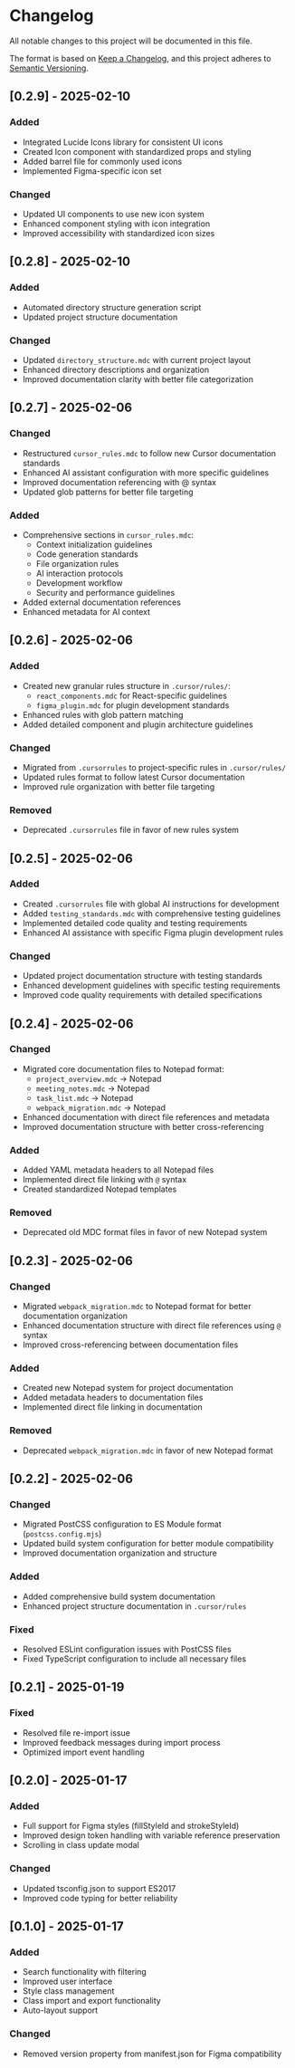 # Changelog

All notable changes to this project will be documented in this file.

The format is based on [Keep a Changelog](https://keepachangelog.com/en/1.0.0/),
and this project adheres to [Semantic Versioning](https://semver.org/spec/v2.0.0.html).

## [0.2.9] - 2025-02-10

### Added
- Integrated Lucide Icons library for consistent UI icons
- Created Icon component with standardized props and styling
- Added barrel file for commonly used icons
- Implemented Figma-specific icon set

### Changed
- Updated UI components to use new icon system
- Enhanced component styling with icon integration
- Improved accessibility with standardized icon sizes

## [0.2.8] - 2025-02-10

### Added
- Automated directory structure generation script
- Updated project structure documentation

### Changed
- Updated `directory_structure.mdc` with current project layout
- Enhanced directory descriptions and organization
- Improved documentation clarity with better file categorization

## [0.2.7] - 2025-02-06

### Changed
- Restructured `cursor_rules.mdc` to follow new Cursor documentation standards
- Enhanced AI assistant configuration with more specific guidelines
- Improved documentation referencing with @ syntax
- Updated glob patterns for better file targeting

### Added
- Comprehensive sections in `cursor_rules.mdc`:
  - Context initialization guidelines
  - Code generation standards
  - File organization rules
  - AI interaction protocols
  - Development workflow
  - Security and performance guidelines
- Added external documentation references
- Enhanced metadata for AI context

## [0.2.6] - 2025-02-06

### Added
- Created new granular rules structure in `.cursor/rules/`:
  - `react_components.mdc` for React-specific guidelines
  - `figma_plugin.mdc` for plugin development standards
- Enhanced rules with glob pattern matching
- Added detailed component and plugin architecture guidelines

### Changed
- Migrated from `.cursorrules` to project-specific rules in `.cursor/rules/`
- Updated rules format to follow latest Cursor documentation
- Improved rule organization with better file targeting

### Removed
- Deprecated `.cursorrules` file in favor of new rules system

## [0.2.5] - 2025-02-06

### Added
- Created `.cursorrules` file with global AI instructions for development
- Added `testing_standards.mdc` with comprehensive testing guidelines
- Implemented detailed code quality and testing requirements
- Enhanced AI assistance with specific Figma plugin development rules

### Changed
- Updated project documentation structure with testing standards
- Enhanced development guidelines with specific testing requirements
- Improved code quality requirements with detailed specifications

## [0.2.4] - 2025-02-06

### Changed
- Migrated core documentation files to Notepad format:
  - `project_overview.mdc` → Notepad
  - `meeting_notes.mdc` → Notepad
  - `task_list.mdc` → Notepad
  - `webpack_migration.mdc` → Notepad
- Enhanced documentation with direct file references and metadata
- Improved documentation structure with better cross-referencing

### Added
- Added YAML metadata headers to all Notepad files
- Implemented direct file linking with `@` syntax
- Created standardized Notepad templates

### Removed
- Deprecated old MDC format files in favor of new Notepad system

## [0.2.3] - 2025-02-06

### Changed
- Migrated `webpack_migration.mdc` to Notepad format for better documentation organization
- Enhanced documentation structure with direct file references using `@` syntax
- Improved cross-referencing between documentation files

### Added
- Created new Notepad system for project documentation
- Added metadata headers to documentation files
- Implemented direct file linking in documentation

### Removed
- Deprecated `webpack_migration.mdc` in favor of new Notepad format

## [0.2.2] - 2025-02-06

### Changed
- Migrated PostCSS configuration to ES Module format (`postcss.config.mjs`)
- Updated build system configuration for better module compatibility
- Improved documentation organization and structure

### Added
- Added comprehensive build system documentation
- Enhanced project structure documentation in `.cursor/rules`

### Fixed
- Resolved ESLint configuration issues with PostCSS files
- Fixed TypeScript configuration to include all necessary files

## [0.2.1] - 2025-01-19

### Fixed
- Resolved file re-import issue
- Improved feedback messages during import process
- Optimized import event handling

## [0.2.0] - 2025-01-17

### Added
- Full support for Figma styles (fillStyleId and strokeStyleId)
- Improved design token handling with variable reference preservation
- Scrolling in class update modal

### Changed
- Updated tsconfig.json to support ES2017
- Improved code typing for better reliability

## [0.1.0] - 2025-01-17

### Added
- Search functionality with filtering
- Improved user interface
- Style class management
- Class import and export functionality
- Auto-layout support

### Changed
- Removed version property from manifest.json for Figma compatibility 